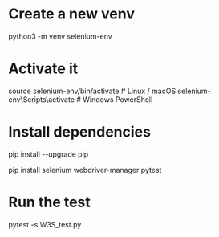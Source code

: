 # Create a new venv
python3 -m venv selenium-env

# Activate it
source selenium-env/bin/activate   # Linux / macOS
selenium-env\Scripts\activate      # Windows PowerShell

# Install dependencies
pip install --upgrade pip

pip install selenium webdriver-manager pytest

# Run the test
pytest -s W3S_test.py
